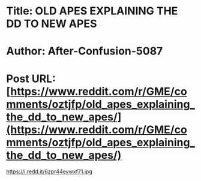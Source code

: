 # Title: OLD APES EXPLAINING THE DD TO NEW APES
# Author: After-Confusion-5087
# Post URL: [https://www.reddit.com/r/GME/comments/oztjfp/old_apes_explaining_the_dd_to_new_apes/](https://www.reddit.com/r/GME/comments/oztjfp/old_apes_explaining_the_dd_to_new_apes/)


https://i.redd.it/6zpr44eywxf71.jpg